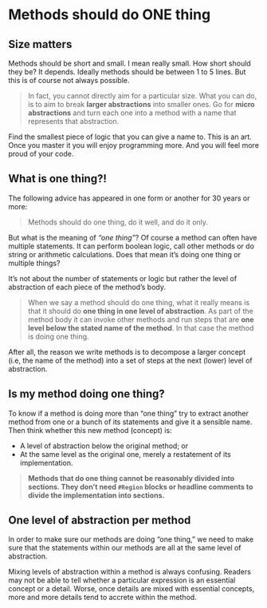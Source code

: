 # Methods should do ONE thing


## Size matters

Methods should be short and small. I mean really small. How short should they be? It depends. Ideally methods should be between 1 to 5 lines. But this is of course not always possible.

> In fact, you cannot directly aim for a particular size. What you can do, is to aim to break **larger abstractions** into smaller ones. Go for **micro abstractions** and turn each one into a method with a name that represents that abstraction. 

Find the smallest piece of logic that you can give a name to. This is an art. Once you master it you will enjoy programming more. And you will feel more proud of your code.


## What is one thing?!

The following advice has appeared in one form or another for 30 years or more:

> Methods should do one thing, do it well, and do it only.


But what is the meaning of *“one thing”*? Of course a method can often have multiple statements. It can perform boolean logic, call other methods or do string or arithmetic calculations. Does that mean it’s doing one thing or multiple things?

It’s not about the number of statements or logic but rather the level of abstraction of each piece of the method’s body. 

> When we say a method should do one thing, what it really means is that it should do **one thing in one level of abstraction**. As part of the method body it can invoke other methods and run steps that are **one level below the stated name of the method**. In that case the method is doing one thing.

After all, the reason we write methods is to decompose a larger concept (i.e, the name of the method) into a set of steps at the next (lower) level of abstraction.

## Is my method doing one thing?
To know if a method is doing more than “one thing”  try to extract another method from one or a bunch of its statements and give it a sensible name. Then think whether this new method (concept) is:

- A level of abstraction below the original method; or
- At the same level as the original one, merely a restatement of its implementation.

> **Methods that do one thing cannot be reasonably divided into sections. They don’t need `#Region` blocks or headline comments to divide the implementation into sections.**

## One level of abstraction per method

In order to make sure our methods are doing “one thing,” we need to make sure that the statements within our methods are all at the same level of abstraction.

Mixing levels of abstraction within a method is always confusing. Readers may not be able to tell whether a particular expression is an essential concept or a detail. Worse, once details are mixed with essential concepts, more and more details tend to accrete within the method.
